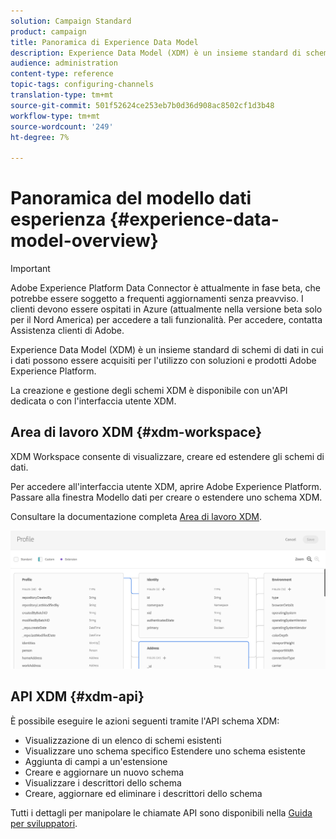 ```yaml
---
solution: Campaign Standard
product: campaign
title: Panoramica di Experience Data Model
description: Experience Data Model (XDM) è un insieme standard di schemi di dati in cui i dati possono essere acquisiti per l'utilizzo con soluzioni e prodotti Adobe Experience Platform.
audience: administration
content-type: reference
topic-tags: configuring-channels
translation-type: tm+mt
source-git-commit: 501f52624ce253eb7b0d36d908ac8502cf1d3b48
workflow-type: tm+mt
source-wordcount: '249'
ht-degree: 7%

---
```



# Panoramica del modello dati esperienza {#experience-data-model-overview}

>[!IMPORTANT]
>
>Adobe Experience Platform Data Connector è attualmente in fase beta, che potrebbe essere soggetto a frequenti aggiornamenti senza preavviso. I clienti devono essere ospitati in Azure (attualmente nella versione beta solo per il Nord America) per accedere a tali funzionalità. Per accedere, contatta  Assistenza clienti di Adobe.

Experience Data Model (XDM) è un insieme standard di schemi di dati in cui i dati possono essere acquisiti per l&#39;utilizzo con soluzioni e prodotti Adobe Experience Platform.

La creazione e gestione degli schemi XDM è disponibile con un&#39;API dedicata o con l&#39;interfaccia utente XDM.

## Area di lavoro XDM {#xdm-workspace}

XDM Workspace consente di visualizzare, creare ed estendere gli schemi di dati.

Per accedere all&#39;interfaccia utente XDM, aprire Adobe Experience Platform. Passare alla finestra Modello dati per creare o estendere uno schema XDM.

Consultare la documentazione completa [Area di lavoro XDM](https://docs.adobe.com/content/help/it-IT/experience-platform/xdm/api/getting-started.html).

![](assets/aep_xdmworkspace.png)

## API XDM {#xdm-api}

È possibile eseguire le azioni seguenti tramite l&#39;API schema XDM:

* Visualizzazione di un elenco di schemi esistenti
* Visualizzare uno schema specifico Estendere uno schema esistente
* Aggiunta di campi a un&#39;estensione
* Creare e aggiornare un nuovo schema
* Visualizzare i descrittori dello schema
* Creare, aggiornare ed eliminare i descrittori dello schema

Tutti i dettagli per manipolare le chiamate API sono disponibili nella [Guida per sviluppatori](https://docs.adobe.com/content/help/en/experience-platform/xdm/api/getting-started.html).
